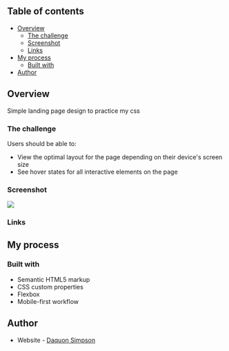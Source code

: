 
## Table of contents

- [Overview](#overview)
  - [The challenge](#the-challenge)
  - [Screenshot](#screenshot)
  - [Links](#links)
- [My process](#my-process)
  - [Built with](#built-with)
- [Author](#author)




## Overview

Simple landing page design to practice my css
### The challenge

Users should be able to:

- View the optimal layout for the page depending on their device's screen size
- See hover states for all interactive elements on the page

### Screenshot

![](./screenshot.jpg)



### Links


## My process

### Built with

- Semantic HTML5 markup
- CSS custom properties
- Flexbox
- Mobile-first workflow


## Author

- Website - [Daquon Simpson](https://github.com/Dsimpson91)


